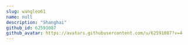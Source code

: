 ```yaml
---
slug: wangleo61
name: null
description: "Shanghai"
github_id: 62591087
github_avatar: https://avatars.githubusercontent.com/u/62591087?v=4
---
```


